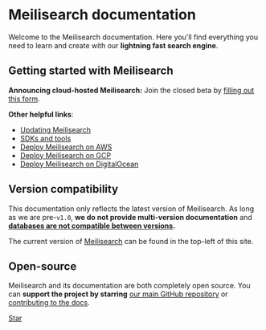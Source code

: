 # Meilisearch documentation

Welcome to the Meilisearch documentation. Here you'll find everything you need to learn and create with our **lightning fast search engine**.

[<linkButton text="🚀 QUICK START"/>](/learn/getting_started/quick_start.md)

## Getting started with Meilisearch

**Announcing cloud-hosted Meilisearch:** Join the closed beta by [filling out this form](https://meilisearch.typeform.com/to/FtnzvZfh).

**Other helpful links**:

- [Updating Meilisearch](/learn/advanced/updating.md)
- [SDKs and tools](/learn/what_is_meilisearch/sdks.md)
- [Deploy Meilisearch on AWS](/learn/cookbooks/aws.md)
- [Deploy Meilisearch on GCP](/learn/cookbooks/gcp.md)
- [Deploy Meilisearch on DigitalOcean](/learn/cookbooks/digitalocean_droplet.md)

## Version compatibility

This documentation only reflects the latest version of Meilisearch. As long as we are pre-`v1.0`, **we do not provide multi-version documentation** and **[databases are not compatible between versions](/learn/advanced/updating.md).**

The current version of [Meilisearch](https://github.com/meilisearch/meilisearch) can be found in the top-left of this site.

## Open-source

Meilisearch and its documentation are both completely open source. You can **support the project by starring** [our main GitHub repository](https://github.com/meilisearch/meilisearch) or [contributing to the docs](/learn/contributing/contributing_to_docs.md).

<a class="github-button" href="https://github.com/meilisearch/meilisearch" data-icon="octicon-star" data-size="large" data-show-count="true" aria-label="Star meilisearch/meilisearch on GitHub">Star</a><!-- prettier-ignore
--><script async defer src="https://buttons.github.io/buttons.js"></script>
